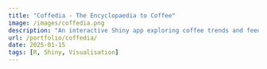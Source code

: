 ```yaml
---
title: "Coffedia - The Encyclopaedia to Coffee"
image: /images/coffedia.png
description: "An interactive Shiny app exploring coffee trends and feedback worldwide."
url: /portfolio/coffedia/
date: 2025-01-15
tags: [R, Shiny, Visualisation]
---
```

